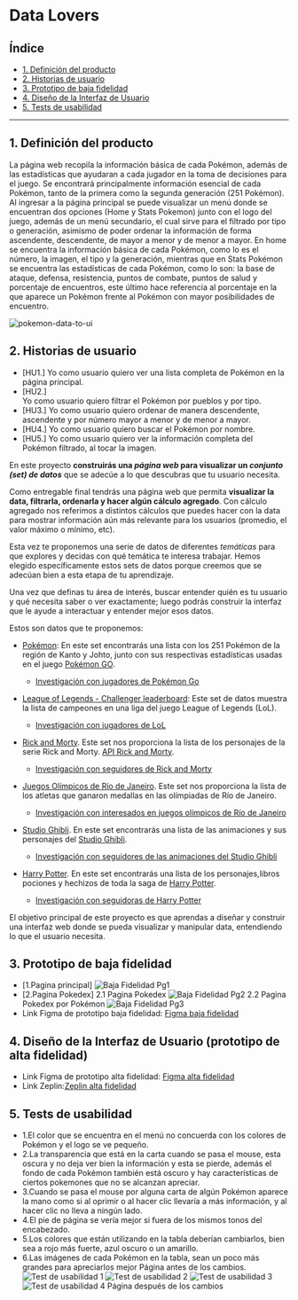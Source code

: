 # Data Lovers

## Índice

* [1. Definición del producto](#1-definición-del-producto)
* [2. Historias de usuario](#2-historias-de-usuario)
* [3. Prototipo de baja fidelidad](#3-prototipo-de-baja-fidelidad)
* [4. Diseño de la Interfaz de Usuario](#4-diseño-de-la-Interfaz-de-Usuario)
* [5. Tests de usabilidad](#5-tests-de-usabilidad)

***

## 1. Definición del producto

La página web recopila la información básica de cada Pokémon, además de las estadísticas que ayudaran a cada jugador en la toma de decisiones para el juego. Se encontrará principalmente información esencial de cada Pokémon, tanto de la primera como la segunda generación (251 Pokémon).
Al ingresar a la página principal se puede visualizar un menú donde se encuentran dos opciones (Home y Stats Pokemon) junto con el logo del juego, además de un menú secundario, el cual sirve para el filtrado por tipo o generación, asimismo de poder ordenar la información de forma ascendente, descendente, de mayor a menor y de menor a mayor.
En home se encuentra la información básica de cada Pokémon, como lo es el número, la imagen, el tipo y la generación, mientras que en Stats Pokémon se encuentra las estadísticas de cada Pokémon, como lo son: la base de ataque, defensa, resistencia, puntos de combate, puntos de salud y porcentaje de encuentros, este último hace referencia al porcentaje en la que aparece un Pokémon frente al Pokémon con mayor posibilidades de encuentro.


![pokemon-data-to-ui](https://user-images.githubusercontent.com/12631491/218505816-c6d11758-9de4-428f-affb-2a56ea4d68c4.png)

## 2. Historias de usuario
* [HU1.] 
Yo como usuario quiero ver una lista completa de Pokémon en la página principal.
* [HU2.]  
Yo como usuario quiero filtrar el Pokémon por pueblos y por tipo.
* [HU3.] 
Yo como usuario quiero ordenar de manera descendente, ascendente y por número mayor a menor y de menor a mayor.
* [HU4.] 
Yo como usuario quiero buscar el Pokémon por nombre.
* [HU5.]
Yo como usuario quiero ver la información completa del Pokémon filtrado, al tocar la imagen.


En este proyecto **construirás una _página web_ para visualizar un
_conjunto (set) de datos_** que se adecúe a lo que descubras que tu usuario
necesita.

Como entregable final tendrás una página web que permita **visualizar la data,
filtrarla, ordenarla y hacer algún cálculo agregado**. Con cálculo agregado
nos referimos a distintos cálculos que puedes hacer con la data para mostrar
información aún más relevante para los usuarios (promedio, el valor máximo
o mínimo, etc).

Esta vez te proponemos una serie de datos de diferentes _temáticas_ para que
explores y decidas con qué temática te interesa trabajar. Hemos elegido
específicamente estos sets de datos porque creemos que se adecúan bien a esta
etapa de tu aprendizaje.

Una vez que definas tu área de interés, buscar entender quién es tu usuario
y qué necesita saber o ver exactamente; luego podrás construir la interfaz que
le ayude a interactuar y entender mejor esos datos.

Estos son datos que te proponemos:

* [Pokémon](src/data/pokemon/pokemon.json):
  En este set encontrarás una lista con los 251 Pokémon de la región de Kanto
  y Johto, junto con sus respectivas estadísticas usadas en el juego
  [Pokémon GO](http://pokemongolive.com).
  - [Investigación con jugadores de Pokémon Go](src/data/pokemon/README.md)

* [League of Legends - Challenger leaderboard](src/data/lol/lol.json):
  Este set de datos muestra la lista de campeones en una liga del
  juego League of Legends (LoL).
  - [Investigación con jugadores de LoL](src/data/lol/README.md)

* [Rick and Morty](src/data/rickandmorty/rickandmorty.json).
  Este set nos proporciona la lista de los personajes de la serie Rick and
  Morty. [API Rick and Morty](https://rickandmortyapi.com).
  - [Investigación con seguidores de Rick and Morty](src/data/rickandmorty/README.md)

* [Juegos Olímpicos de Río de Janeiro](src/data/athletes/athletes.json).
  Este set nos proporciona la lista de los atletas que ganaron medallas en las
  olímpiadas de Río de Janeiro.
  - [Investigación con interesados en juegos olímpicos de Río de Janeiro](src/data/athletes/README.md)

* [Studio Ghibli](src/data/ghibli/ghibli.json).
  En este set encontrarás una lista de las animaciones y sus personajes del
  [Studio Ghibli](https://ghiblicollection.com/).
  - [Investigación con seguidores de las animaciones del Studio Ghibli](src/data/ghibli/README.md)

* [Harry Potter](src/data/harrypotter/harry.json).
  En este set encontrarás una lista de los personajes,libros pociones
  y hechizos de toda la saga de
  [Harry Potter](https://harrypotter.fandom.com).
  - [Investigación con seguidoras de Harry Potter](src/data/harrypotter/README.md)

El objetivo principal de este proyecto es que aprendas a diseñar y construir una
interfaz web donde se pueda visualizar y manipular data, entendiendo lo que el
usuario necesita.

## 3. Prototipo de baja fidelidad
* [1.Pagina principal]
   ![Baja Fidelidad Pg1](Img/Prototipo%20de%20baja%20fidelidad%201-3.jpeg)
* [2.Pagina Pokedex]
   2.1 Pagina Pokedex
   ![Baja Fidelidad Pg2](Img/Prototipo%20de%20baja%20fidelidad%202-3.jpeg)
   2.2 Pagina Pokedex por Pokémon
  ![Baja Fidelidad Pg3](Img/Prototipo%20de%20baja%20fidelidad%203-3.jpeg)
* Link Figma de prototipo baja fidelidad: [Figma baja fidelidad](https://www.figma.com/file/Y67UUAZMNFkhOfAnAiwzv2/Prototipo-baja-fidelidad-(Pokemon)?t=QIhCz0UNkgrg8QMo-0)

## 4. Diseño de la Interfaz de Usuario (prototipo de alta fidelidad)

* Link Figma de prototipo alta fidelidad: [Figma alta fidelidad](https://www.figma.com/file/dWaBoVgg9WwTnCZDYm3WgZ/Prototipo-alta-fidelidad-(Pokemon)?node-id=0-1&t=ai5mnZTjA4YR2bzw-0)
* Link Zeplin:[Zeplin alta fidelidad](https://app.zeplin.io/project/642a85ecbf80762361886fde/screen/642a85fc10ced4244dff93d5)
## 5. Tests de usabilidad
* 1.El color que se encuentra en el menú no concuerda con los colores de Pokémon y el logo se ve pequeño.
* 2.La transparencia que está en la carta cuando se pasa el mouse, esta oscura y no deja ver bien la información y esta se pierde, además el fondo de cada Pokémon también está oscuro y hay características de ciertos pokemones que no se alcanzan apreciar.
* 3.Cuando se pasa el mouse por alguna carta de algún Pokémon aparece la mano como si al oprimir o al hacer clic llevaría a más información, y al hacer clic no lleva a ningún lado.
* 4.El pie de página se vería mejor si fuera de los mismos tonos del encabezado.
* 5.Los colores que están utilizando en la tabla deberían cambiarlos, bien sea a rojo más fuerte, azul oscuro o un amarillo.
* 6.Las imágenes de cada Pokémon en la tabla,  sean un poco más grandes para apreciarlos mejor
Página antes de los cambios.
![Test de usabilidad 1](Img/Test%20Usabilidad%201.png)
![Test de usabilidad 2](Img/Test%20Usabilidad%202.png)
![Test de usabilidad 3](Img/Test%20Usabilidad%204.png)
![Test de usabilidad 4](Img/Test%20Usabilidad%203.png)
Página después de los cambios

